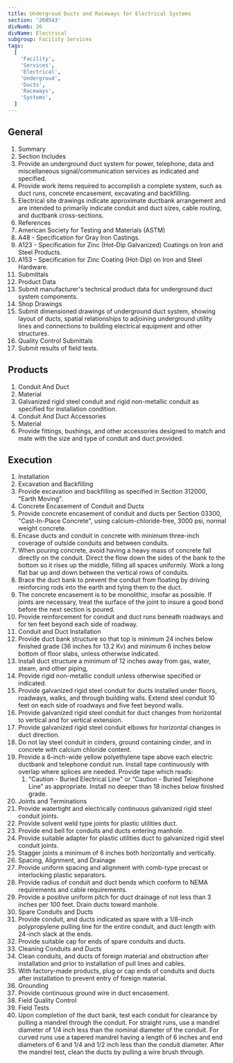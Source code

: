```yaml
---
title: Undergroud Ducts and Raceways for Electrical Systems
section: '260543'
divNumb: 26
divName: Electrical
subgroup: Facility Services
tags:
  [
    'Facility',
    'Services',
    'Electrical',
    'Undergroud',
    'Ducts',
    'Raceways',
    'Systems',
  ]
---
```


## General

1.  Summary
1.  Section Includes
1.  Provide an underground duct system for power, telephone, data and miscellaneous signal/communication services as indicated and specified.
1.  Provide work items required to accomplish a complete system, such as duct runs, concrete encasement, excavating and backfilling.
1.  Electrical site drawings indicate approximate ductbank arrangement and are intended to primarily indicate conduit and duct sizes, cable routing, and ductbank cross-sections.
1.  References
1.  American Society for Testing and Materials (ASTM)
1.  A48 - Specification for Gray Iron Castings.
1.  A123 - Specification for Zinc (Hot-Dip Galvanized) Coatings on Iron and Steel Products.
1.  A153 - Specification for Zinc Coating (Hot-Dip) on Iron and Steel Hardware.
1.  Submittals
1.  Product Data
1.  Submit manufacturer's technical product data for underground duct system components.
1.  Shop Drawings
1.  Submit dimensioned drawings of underground duct system, showing layout of ducts, spatial relationships to adjoining underground utility lines and connections to building electrical equipment and other structures.
1.  Quality Control Submittals
1.  Submit results of field tests.

## Products

1.  Conduit And Duct
1.  Material
1.  Galvanized rigid steel conduit and rigid non-metallic conduit as specified for installation condition.
1.  Conduit And Duct Accessories
1.  Material
1.  Provide fittings, bushings, and other accessories designed to match and mate with the size and type of conduit and duct provided.

## Execution

1.  Installation
1.  Excavation and Backfilling
1.  Provide excavation and backfilling as specified in Section 312000, "Earth Moving".
1.  Concrete Encasement of Conduit and Ducts
1.  Provide concrete encasement of conduit and ducts per Section 03300, "Cast-In-Place Concrete", using calcium-chloride-free, 3000 psi, normal weight concrete.
1.  Encase ducts and conduit in concrete with minimum three-inch coverage of outside conduits and between conduits.
1.  When pouring concrete, avoid having a heavy mass of concrete fall directly on the conduit. Direct the flow down the sides of the bank to the bottom so it rises up the middle, filling all spaces uniformly. Work a long flat bar up and down between the vertical rows of conduits.
1.  Brace the duct bank to prevent the conduit from floating by driving reinforcing rods into the earth and tying them to the duct.
1.  The concrete encasement is to be monolithic, insofar as possible. If joints are necessary, treat the surface of the joint to insure a good bond before the next section is poured.
1.  Provide reinforcement for conduit and duct runs beneath roadways and for ten feet beyond each side of roadway.
1.  Conduit and Duct Installation
1.  Provide duct bank structure so that top is minimum 24 inches below finished grade (36 inches for 13.2 Kv) and minimum 6 inches below bottom of floor slabs, unless otherwise indicated.
1.  Install duct structure a minimum of 12 inches away from gas, water, steam, and other piping,
1.  Provide rigid non-metallic conduit unless otherwise specified or indicated.
1.  Provide galvanized rigid steel conduit for ducts installed under floors, roadways, walks, and through building walls. Extend steel conduit 10 feet on each side of roadways and five feet beyond walls.
1.  Provide galvanized rigid steel conduit for duct changes from horizontal to vertical and for vertical extension.
1.  Provide galvanized rigid steel conduit elbows for horizontal changes in duct direction.
1.  Do not lay steel conduit in cinders, ground containing cinder, and in concrete with calcium chloride content.
1.  Provide a 6-inch-wide yellow polyethylene tape above each electric ductbank and telephone conduit run. Install tape continuously with overlap where splices are needed. Provide tape which reads:
    1. "Caution - Buried Electrical Line" or “Caution - Buried Telephone Line” as appropriate. Install no deeper than 18 inches below finished grade.
1.  Joints and Terminations
1.  Provide watertight and electrically continuous galvanized rigid steel conduit joints.
1.  Provide solvent weld type joints for plastic utilities duct.
1.  Provide end bell for conduits and ducts entering manhole.
1.  Provide suitable adapter for plastic utilities duct to galvanized rigid steel conduit joints.
1.  Stagger joints a minimum of 6 inches both horizontally and vertically.
1.  Spacing, Alignment, and Drainage
1.  Provide uniform spacing and alignment with comb-type precast or interlocking plastic separators.
1.  Provide radius of conduit and duct bends which conform to NEMA requirements and cable requirements.
1.  Provide a positive uniform pitch for duct drainage of not less than 3 inches per 100 feet. Drain ducts toward manhole.
1.  Spare Conduits and Ducts
1.  Provide conduit, and ducts indicated as spare with a 1/8-inch polypropylene pulling line for the entire conduit, and duct length with 24-inch slack at the ends.
1.  Provide suitable cap for ends of spare conduits and ducts.
1.  Cleaning Conduits and Ducts
1.  Clean conduits, and ducts of foreign material and obstruction after installation and prior to installation of pull lines and cables.
1.  With factory-made products, plug or cap ends of conduits and ducts after installation to prevent entry of foreign material.
1.  Grounding
1.  Provide continuous ground wire in duct encasement.
1.  Field Quality Control
1.  Field Tests
1.  Upon completion of the duct bank, test each conduit for clearance by pulling a mandrel through the conduit. For straight runs, use a mandrel diameter of 1/4 inch less than the nominal diameter of the conduit. For curved runs use a tapered mandrel having a length of 6 inches and end diameters of 6 and 1/4 and 1/2 inch less than the conduit diameter. After the mandrel test, clean the ducts by pulling a wire brush through.
